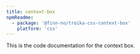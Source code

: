 ```yaml
---
title: context-box
npmReadme:
  - package: '@finn-no/troika-css-context-box'
    platform: 'css'
---
```


This is the code documentation for the context box.
